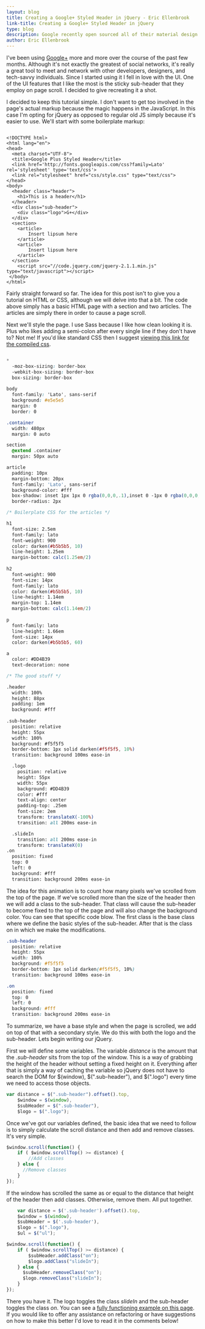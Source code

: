 ```yaml
---
layout: blog
title: Creating a Google+ Styled Header in jQuery - Eric Ellenbrook
link-title: Creating a Google+ Styled Header in jQuery
type: blog
description: Google recently open sourced all of their material design icons. I'm using that as inspiration to teach you how to create a Google+ styled header animation.
author: Eric Ellenbrook
---
```

I've been using [Google+](https://plus.google.com/+EricEllenbrook/) more and more over the course of the past few months. Although it's not exactly the greatest of social networks, it's really a great tool to meet and network with other developers, designers, and tech-savvy individuals. Since I started using it I fell in love with the UI. One of the UI features that I like the most is the sticky sub-header that they employ on page scroll. I decided to give recreating it a shot.

<!--more-->

I decided to keep this tutorial simple. I don't want to get too involved in the page's actual markup because the magic happens in the JavaScript. In this case I'm opting for jQuery as opposed to regular old JS simply because it's easier to use.  We'll start with some boilerplate markup: 

~~~ markup

<!DOCTYPE html>
<html lang="en">
<head>
  <meta charset="UTF-8">
  <title>Google Plus Styled Header</title>
  <link href='http://fonts.googleapis.com/css?family=Lato' rel='stylesheet' type='text/css'>
  <link rel="stylesheet" href="css/style.css" type="text/css">
</head>
<body>
  <header class="header">
    <h1>This is a header</h1>
  </header>
  <div class="sub-header">
    <div class="logo">G+</div>
  </div>
  <section>
    <article>
        Insert lipsum here
    </article>
    <article>
        Insert lipsum here
    </article>		
  </section>
    <script src="//code.jquery.com/jquery-2.1.1.min.js" type="text/javascript"></script>
 </body>
</html>

~~~

Fairly straight forward so far. The idea for this post isn't to give you a tutorial on HTML or CSS, although we will delve into that a bit. The code above simply has a basic HTML page with a section and two articles. The articles are simply there in order to cause a page scroll.

Next we'll style the page. I use Sass because I like how clean looking it is. Plus who likes adding a semi-colon after every single line if they don't have to? Not me! If you'd like standard CSS then I suggest [viewing this link for the compiled css](/code-examples/google-plus-styled-header/css/style.css).

~~~ css

*
  -moz-box-sizing: border-box
  -webkit-box-sizing: border-box
  box-sizing: border-box
    
body
  font-family: 'Lato', sans-serif
  background: #e5e5e5
  margin: 0
  border: 0

.container
  width: 480px
  margin: 0 auto

section
  @extend .container
  margin: 50px auto

article
  padding: 10px
  margin-bottom: 20px
  font-family: 'Lato', sans-serif
  background-color: #fff
  box-shadow: inset 1px 1px 0 rgba(0,0,0,.1),inset 0 -1px 0 rgba(0,0,0,.07)
  border-radius: 2px

/* Boilerplate CSS for the articles */ 

h1
  font-size: 2.5em
  font-family: lato
  font-weight: 900
  color: darken(#b5b5b5, 10)
  line-height: 1.25em
  margin-bottom: calc(1.25em/2)
    
h2
  font-weight: 900
  font-size: 14px
  font-family: lato
  color: darken(#b5b5b5, 10)
  line-height: 1.14em
  margin-top: 1.14em
  margin-bottom: calc(1.14em/2)
 
p
  font-family: lato
  line-height: 1.66em
  font-size: 14px
  color: darken(#b5b5b5, 60)

a 
  color: #DD4B39
  text-decoration: none

/* The good stuff */

.header
  width: 100%
  height: 88px
  padding: 1em
  background: #fff
   
.sub-header
  position: relative
  height: 55px
  width: 100%
  background: #f5f5f5
  border-bottom: 1px solid darken(#f5f5f5, 10%)
  transition: background 100ms ease-in

  .logo
    position: relative
    height: 55px
    width: 55px
    background: #DD4B39
    color: #fff
    text-align: center
    padding-top: .25em
    font-size: 2em
    transform: translateX(-100%)
    transition: all 200ms ease-in

  .slideIn
    transition: all 200ms ease-in
    transform: translateX(0)
.on
  position: fixed
  top: 0
  left: 0
  background: #fff
  transition: background 200ms ease-in

~~~~

The idea for this animation is to count how many pixels we've scrolled from the top of the page. If we've scrolled more than the size of the header then we will add a class to the sub-header. That class will cause the sub-header to become fixed to the top of the page and will also change the background color. You can see that specific code blow. The first class is the base class where we define the basic styles of the sub-header. After that is the class on in which we make the modifications.

~~~ css
.sub-header
  position: relative
  height: 55px
  width: 100%
  background: #f5f5f5
  border-bottom: 1px solid darken(#f5f5f5, 10%)
  transition: background 100ms ease-in

.on
  position: fixed
  top: 0
  left: 0
  background: #fff
  transition: background 200ms ease-in

~~~~

To summarize, we have a base style and when the page is scrolled, we add on top of that with a secondary style. We do this with both the logo and the sub-header.  Lets begin writing our jQuery.

First we will define some variables. The variable *distance* is the amount that the *.sub-header* sits from the top of the window. This is a way of grabbing the height of the header without setting a fixed height on it. Everything after that is simply a way of caching the variable so jQuery does not have to search the DOM for $(window), $(".sub-header"), and $(".logo") every time we need to access those objects.

~~~ javascript
var distance = $(".sub-header").offset().top,
    $window = $(window),
    $subHeader = $(".sub-header"),
    $logo = $(".logo");
~~~

Once we've got our variables defined, the basic idea that we need to follow is to simply calculate the scroll distance and then add and remove classes. It's very simple.

~~~ javascript
$window.scroll(function() {
    if ( $window.scrollTop() >= distance) {
        //Add classes
    } else {
      //Remove classes
    }
});
~~~

If the window has scrolled the same as or equal to the distance that height of the header then add classes. Otherwise, remove them. All put together.

~~~ javascript
	var distance = $('.sub-header').offset().top,
    $window = $(window),
    $subHeader = $('.sub-header'),
    $logo = $(".logo"),
    $ul = $("ul");

$window.scroll(function() {
    if ( $window.scrollTop() >= distance) {
        $subHeader.addClass("on");
        $logo.addClass("slideIn");
    } else {
      $subHeader.removeClass("on");
      $logo.removeClass("slideIn");
    }
});
~~~

There you have it. The logo toggles the class *slideIn* and the sub-header toggles the class *on*. You can see a [fully functioning example on this page](/code-examples/google-plus-styled-header/). If you would like to offer any assistance on refactoring or have suggestions on how to make this better I'd love to read it in the comments below!


